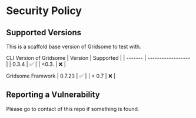 # Security Policy

## Supported Versions

This is a scaffold base version of Gridsome to test with.

CLI Version of Gridsome
| Version | Supported          |
| ------- | ------------------ |
| 0.3.4   | :white_check_mark: |
| <0.3.   | :x:                |

Gridsome Framwork
| 0.7.23  | :white_check_mark: |
| < 0.7   | :x:                |

## Reporting a Vulnerability

Please go to contact of this repo if something is found.
